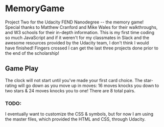 # MemoryGame
Project Two for the Udacity FEND Nanodegree -- the memory game!
Special thanks to Matthew Cranford and Mike Wales for their walkthroughs, and W3 schools for their in-depth information.
This is my first time coding so much JavaScript and if it weren't for my classmates in Slack and the awesome resources provided by the Udacity team, I don't think I would have finished!  Fingers crossed I can get the last three projects done prior to the end of the scholarship!

## Game Play
The clock will not start until you've made your first card choice.
The star-rating will go down as you move up in moves:
16 moves knocks you down to two stars & 24 moves knocks you to one!
There are 8 total pairs.

### TODO:
I eventually want to customize the CSS & symbols, but for now I am using the master files, which provided the HTML and CSS, through Udacity.
